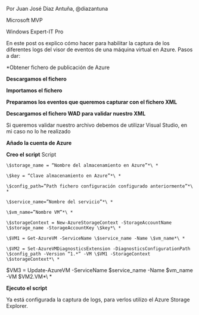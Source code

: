 Por Juan José Diaz Antuña, @diazantuna 

Microsoft MVP

Windows Expert-IT Pro



En este post os explico cómo hacer para habilitar la captura de los diferentes logs del visor de eventos de una máquina virtual en Azure. Pasos a dar:

*Obtener fichero de publicación de Azure

**Descargamos el fichero**

**Importamos el fichero**

**Preparamos los eventos que queremos capturar con el fichero XML**

**Descargamos el fichero WAD para validar nuestro XML**

Si queremos validar nuestro archivo debemos de utilizar Visual Studio, en mi caso no lo he realizado

**Añado la cuenta de Azure**

**Creo el script**
Script

````
\$storage_name = “Nombre del almacenamiento en Azure”*\ *

\$key = “Clave almacenamiento en Azure”*\ *

\$config_path=”Path fichero configuración configurado anteriormente”*\ *

\$service_name=”Nombre del servicio”*\ *

\$vm_name=”Nombre VM”*\ *

\$storageContext = New-AzureStorageContext -StorageAccountName \$storage_name -StorageAccountKey \$key*\ *

\$VM1 = Get-AzureVM -ServiceName \$service_name -Name \$vm_name*\ *

\$VM2 = Set-AzureVMDiagnosticsExtension -DiagnosticsConfigurationPath \$config_path -Version “1.*” -VM \$VM1 -StorageContext \$storageContext*\ *
````

\$VM3 = Update-AzureVM -ServiceName \$service_name -Name \$vm_name -VM \$VM2.VM*\ *

**Ejecuto el script**

Ya está configurada la captura de logs, para verlos utilizo el Azure Storage Explorer.
